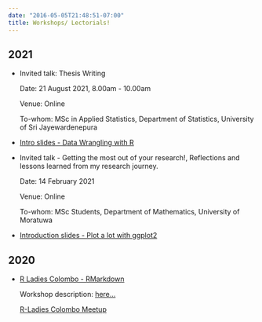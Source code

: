```yaml
---
date: "2016-05-05T21:48:51-07:00"
title: Workshops/ Lectorials! 
---
```


## 2021

- Invited talk: Thesis Writing

  Date: 21 August 2021, 8.00am - 10.00am
  
  Venue: Online
  
  To-whom: MSc in Applied Statistics, Department of Statistics, University of Sri Jayewardenepura

- [Intro slides - Data Wrangling with R](/5_datawrangling/5_data_wrangling.html)

- Invited talk - Getting the most out of your research!, Reflections and lessons learned from my research journey. 

    Date: 14 February 2021

    Venue: Online

    To-whom: MSc Students, Department of Mathematics, University of Moratuwa


- [Introduction slides - Plot a lot with ggplot2](/2_ggplot2_intro/2_ggplot2_intro.html)


## 2020

- [R Ladies Colombo - RMarkdown](/rmarkdown_rladies/rmarkdownRladies_tst.html)

    Workshop description: [here...](https://rladiescolombo.netlify.app/talk/1_rmarkdown/)

    [R-Ladies Colombo Meetup](https://www.meetup.com/rladies-colombo/events/275260700/)